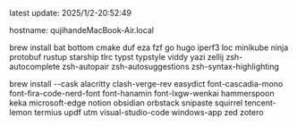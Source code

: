 latest update:
2025/1/2-20:52:49
  
hostname:
qujihandeMacBook-Air.local
  
brew install 
bat
bottom
cmake
duf
eza
fzf
go
hugo
iperf3
loc
minikube
ninja
protobuf
rustup
starship
tlrc
typst
typstyle
viddy
yazi
zellij
zsh-autocomplete
zsh-autopair
zsh-autosuggestions
zsh-syntax-highlighting
  
brew install --cask
alacritty
clash-verge-rev
easydict
font-cascadia-mono
font-fira-code-nerd-font
font-hanamin
font-lxgw-wenkai
hammerspoon
keka
microsoft-edge
notion
obsidian
orbstack
snipaste
squirrel
tencent-lemon
termius
updf
utm
visual-studio-code
windows-app
zed
zotero
